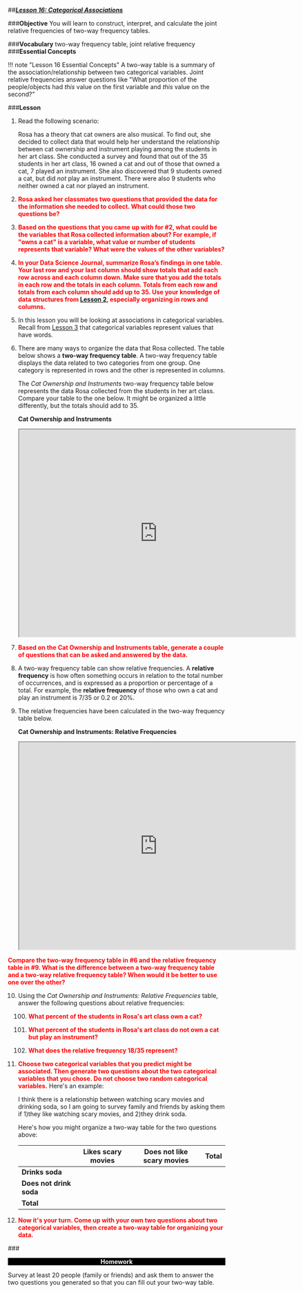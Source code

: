##***<u>Lesson 16: Categorical Associations</u>***

###**Objective**
You will learn to construct, interpret, and calculate the joint relative frequencies of two-way frequency
tables.

###**Vocabulary**
two-way frequency table, joint relative frequency                                           
###**Essential Concepts**

!!! note "Lesson 16 Essential Concepts"
    A two-way table is a summary of the association/relationship between two
    categorical variables. Joint relative frequencies answer questions like "What proportion of the
    people/objects had *this* value on the first variable and *this* value on the second?"
                                                                
###**Lesson**
1. Read the following scenario:

    Rosa has a theory that cat owners are also musical. To find out, she decided to
    collect data that would help her understand the relationship between cat
    ownership and instrument playing among the students in her art class. She
    conducted a survey and found that out of the 35 students in her art class, 16
    owned a cat and out of those that owned a cat, 7 played an instrument. She also
    discovered that 9 students owned a cat, but did *not* play an instrument. There were also 9
    students who neither owned a cat nor played an instrument.

2. <strong style="color: red;">Rosa asked her classmates two questions that provided the data for the information she needed to collect. What could those two questions be?</strong>

3. <strong style="color: red;">Based on the questions that you came up with for #2, what could be the variables that Rosa collected information about? For example, if "owns a cat" is a variable, what value or number of students represents that variable? What were the values of the other variables?</strong>

4. <strong style="color: red;">In your Data Science Journal, summarize Rosa’s findings in one table. Your last row and your last column should show totals that add each row across and each column down. Make sure that you add the totals in each row and the totals in each column. Totals from each row and totals from each column should add up to 35. Use your knowledge of data structures from [Lesson 2](lesson2.md), especially organizing in rows
and columns.</strong>

5. In this lesson you will be looking at associations in categorical variables. Recall from [Lesson 3](lesson3.md) that categorical variables represent values that have words.

6. There are many ways to organize the data that Rosa collected. The table below shows a **two-way frequency table**. A two-way
frequency table displays the data related to two categories from one group. One category is
represented in rows and the other is represented in columns.

    The *Cat Ownership and Instruments* two-way frequency table below represents the
data Rosa collected from the students in her art class. Compare your table to the one below. It might be organized a little differently, but the totals should add to 35.

    **Cat Ownership and Instruments**

    <iframe src="https://drive.google.com/file/d/1hlUvC7z0rJieGqn1pvU2rg-rTwGlD-Up/preview" width="640" height="480"></iframe>

7. <strong style="color: red;">Based on the Cat Ownership and Instruments table, generate a couple of questions that
can be asked and answered by the data.</strong>

8. A two-way frequency table can show relative frequencies. A **relative frequency** is
how often something occurs in relation to the total number of occurrences, and is expressed as a
proportion or percentage of a total. For example, the **relative frequency** of those who own
a cat and play an instrument is 7/35 or 0.2 or 20%.


9. The relative frequencies have been calculated in the two-way frequency table below.

  
    **Cat Ownership and Instruments: Relative Frequencies**

    
    <iframe src="https://drive.google.com/file/d/1kj9TDUQaV0EeCzdy5mroN5rh72EbPyeE/preview" width="640" height="480"></iframe>


  <strong style="color: red;">Compare the two-way frequency table in #6 and the relative frequency table in #9. What is the difference between a two-way frequency table and a two-way relative frequency table?  When would it be better to use one over the other?</strong>
    

10. Using the *Cat Ownership and Instruments: Relative Frequencies* table, answer the following questions about relative frequencies:

    100. <strong style="color: red;">What percent of the students in Rosa's art class own a cat?</strong>

    100. <strong style="color: red;">What percent of the students in Rosa's art class do not own a cat but play an instrument?</strong>

    100. <strong style="color: red;">What does the **relative frequency** 18/35 represent?</strong>

11. <strong style="color: red;">Choose two categorical variables that you predict might be
associated. Then generate two questions about the two categorical variables that you chose. Do not choose two random categorical
variables.</strong> Here's an example:

    I think there is a relationship between watching scary movies and drinking soda, so I am going to survey family and friends by asking them if 1)they like watching scary movies, and 2)they drink soda.

    Here's how you might organize a two-way table for the two questions above:

    |  | **Likes scary movies** | **Does not like scary movies** | **Total** |
    | ------------ | ------------- | ------------ | ------------ |
    | **Drinks soda** |  |  |  |
    | **Does not drink soda** |  |  |  |
    | **Total** |  |  |  |


12. <strong style="color: red;">Now it's your turn. Come up with your own two questions about two categorical variables, then create a two-way table for organizing your data.</strong>
     

###<p style="background: black; color: white; text-align: center;">**Homework**</p>

Survey at least 20 people (family or friends) and ask them to answer the two questions you generated so that you can fill out your two-way table.